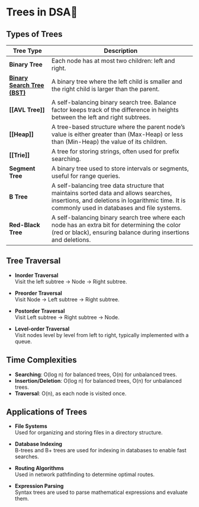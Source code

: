 # Trees in DSA🌳

## **Types of Trees**

| **Tree Type**                          | **Description**                                                                                                                                                                        |
| -------------------------------------- | -------------------------------------------------------------------------------------------------------------------------------------------------------------------------------------- |
| **Binary Tree**                        | Each node has at most two children: left and right.                                                                                                                                    |
| **[Binary Search Tree (BST)](BST.md)** | A binary tree where the left child is smaller and the right child is larger than the parent.                                                                                           |
| **[[AVL Tree]]**                       | A self-balancing binary search tree. Balance factor keeps track of the difference in heights between the left and right subtrees.                                                      |
| **[[Heap]]**                           | A tree-based structure where the parent node’s value is either greater than (Max-Heap) or less than (Min-Heap) the value of its children.                                              |
| **[[Trie]]**                           | A tree for storing strings, often used for prefix searching.                                                                                                                           |
| **Segment Tree**                       | A binary tree used to store intervals or segments, useful for range queries.                                                                                                           |
| **B Tree**                             | A self-balancing tree data structure that maintains sorted data and allows searches, insertions, and deletions in logarithmic time. It is commonly used in databases and file systems. |
| **Red-Black Tree**                     | A self-balancing binary search tree where each node has an extra bit for determining the color (red or black), ensuring balance during insertions and deletions.                       |


## **Tree Traversal**

- **Inorder Traversal**  
  Visit the left subtree → Node → Right subtree.

- **Preorder Traversal**  
  Visit Node → Left subtree → Right subtree.

- **Postorder Traversal**  
  Visit Left subtree → Right subtree → Node.

- **Level-order Traversal**  
  Visit nodes level by level from left to right, typically implemented with a queue.


## **Time Complexities**

- **Searching**: O(log n) for balanced trees, O(n) for unbalanced trees.
- **Insertion/Deletion**: O(log n) for balanced trees, O(n) for unbalanced trees.
- **Traversal**: O(n), as each node is visited once.

## **Applications of Trees**

- **File Systems**  
  Used for organizing and storing files in a directory structure.

- **Database Indexing**  
  B-trees and B+ trees are used for indexing in databases to enable fast searches.

- **Routing Algorithms**  
  Used in network pathfinding to determine optimal routes.

- **Expression Parsing**  
  Syntax trees are used to parse mathematical expressions and evaluate them.


